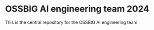 # OSSBIG AI engineering team 2024

This is the central repository for the OSSBIG AI engineering team
